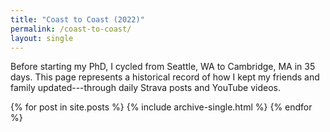 ```yaml
---
title: "Coast to Coast (2022)"
permalink: /coast-to-coast/
layout: single
---
```


Before starting my PhD, I cycled from Seattle, WA to Cambridge, MA in 35 days. This page represents a historical record of how I kept my friends and family updated---through daily Strava posts and YouTube videos.

{% for post in site.posts %}
  {% include archive-single.html %}
{% endfor %}